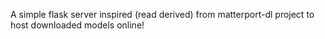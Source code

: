 A simple flask server inspired (read derived) from matterport-dl project to host downloaded models online!
